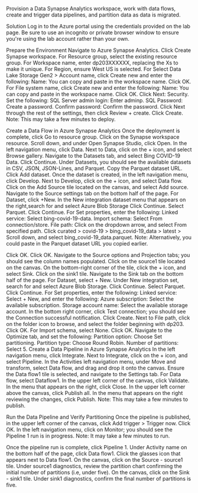 Provision a Data Synapse Analytics workspace, work with data flows, create and trigger data pipelines, and partition data as data is migrated.

Solution
Log in to the Azure portal using the credentials provided on the lab page. Be sure to use an incognito or private browser window to ensure you're using the lab account rather than your own.

Prepare the Environment
Navigate to Azure Synapse Analytics.
Click Create Synapse workspace.
For Resource group, select the existing resource group.
For Workspace name, enter dp203XXXXXX, replacing the Xs to make it unique.
For Region, ensure West US is selected.
For Select Data Lake Storage Gen2 > Account name, click Create new and enter the following:
Name: You can copy and paste in the workspace name.
Click OK.
For File system name, click Create new and enter the following:
Name: You can copy and paste in the workspace name.
Click OK.
Click Next: Security.
Set the following:
SQL Server admin login: Enter adminp.
SQL Password: Create a password.
Confirm password: Confirm the password.
Click Next through the rest of the settings, then click Review + create.
Click Create.
Note: This may take a few minutes to deploy.

Create a Data Flow in Azure Synapse Analytics
Once the deployment is complete, click Go to resource group.
Click on the Synapse workspace resource.
Scroll down, and under Open Synapse Studio, click Open.
In the left navigation menu, click Data.
Next to Data, click on the + icon, and select Browse gallery.
Navigate to the Datasets tab, and select Bing COVID-19 Data.
Click Continue.
Under Datasets, you should see the available datasets in CSV, JSON, JSON-Lines, and Parquet.
Copy the Parquet dataset URL.
Click Add dataset.
Once the dataset is created, in the left navigation menu, click Develop.
Next to Develop, click on the + icon, and select Data flow.
Click on the Add Source tile located on the canvas, and select Add source.
Navigate to the Source settings tab on the bottom half of the page.
For Dataset, click +New.
In the New integration dataset menu that appears on the right,search for and select Azure Blob Storage
Click Continue.
Select Parquet.
Click Continue.
For Set properties, enter the following:
Linked service: Select bing-covid-19-data.
Import schema: Select From connection/store.
File path: Click on the dropdown arrow, and select From specified path.
Click curated > covid-19 > bing_covid-19_data > latest > Scroll down, and select bing_covid-19_data.parquet.
Note: Alternatively, you could paste in the Parquet dataset URL you copied earlier.

Click OK.
Click OK.
Navigate to the Source options and Projection tabs; you should see the column names populated.
Click on the source1 tile located on the canvas.
On the bottom-right corner of the tile, click the + icon, and select Sink.
Click on the sink1 tile.
Navigate to the Sink tab on the bottom half of the page.
For Dataset, select + New.
Under New integration set, search for and select Azure Blob Storage.
Click Continue.
Select Parquet.
Click Continue.
For Set properties, enter the following:
Linked service: Select + New, and enter the following:
Azure subscription: Select the available subscription.
Storage account name: Select the available storage account.
In the bottom right corner, click Test connection; you should see the Connection successful notification.
Click Create.
Next to File path, click on the folder icon to browse, and select the folder beginning with dp203.
Click OK.
For Import schema, select None.
Click OK.
Navigate to the Optimize tab, and set the following:
Partition option: Choose Set partitioning.
Partition type: Choose Round Robin.
Number of partitions: Select 5.
Create a Data Pipeline in Azure Synapse Analytics
In the left navigation menu, click Integrate.
Next to Integrate, click on the + icon, and select Pipeline.
In the Activities left navigation menu, under Move and transform, select Data flow, and drag and drop it onto the canvas.
Ensure the Data flow1 tile is selected, and navigate to the Settings tab.
For Data flow, select Dataflow1.
In the upper left corner of the canvas, click Validate.
In the menu that appears on the right, click Close.
In the upper left corner above the canvas, click Publish all.
In the menu that appears on the right reviewing the changes, click Publish.
Note: This may take a few minutes to publish.

Run the Data Pipeline and Verify Partitioning
Once the pipeline is published, in the upper left corner of the canvas, click Add trigger > Trigger now.
Click OK.
In the left navigation menu, click on Monitor; you should see the Pipeline 1 run is in progress.
Note: It may take a few minutes to run.

Once the pipeline run is complete, click Pipeline 1.
Under Activity name on the bottom half of the page, click Data flow1.
Click the glasses icon that appears next to Data flow1.
On the canvas, click on the Source - source1 tile.
Under source1 diagnostics, review the partition chart confirming the initial number of partitions (i.e, under five).
On the canvas, click on the Sink - sink1 tile.
Under sink1 diagnostics, confirm the final number of partitions is five.
